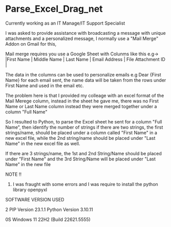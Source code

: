 # Parse_Excel_Drag_net

Currently working as an IT Manage/IT Support Specialist 

I was asked to provide assistance with broadcasting a message with unique attachments and a personalized message, I normally use a "Mail Merge" Addon on Gmail for this,

Mail merge requires you use a Google Sheet with Colunms  like this e.g->     |First Name | Middle Name | Last Name | Email Address | File Attachment ID |

The data in the columns can be used to personalize emails e.g Dear {First Name} for each email sent, the name data will be taken from the rows under First Name and
used in the email etc.




The problem here is that I provided my colleage with an excel format of the Mail Merege column, instead in the sheet he gave me, there was no First Name  or Last Name 
column instead they were merged together under a column "Full Name" 

So I resulted to Python, to parse the Excel sheet he sent for a column "Full Name", then identify the number of strings if there are two strings, the first strings/name,
should be placed under a column called "First Name" in a new excel file, while the 2nd string/name should be placed under "Last Name" in the new excel file as well.

If there are 3 strings/name, the 1st and 2nd String/Name should be placed under "First Name" and the 3rd String/Name  will be placed under "Last Name" in the new file


NOTE !!

1.  I was fraught with some errors and I was require to install the python library openpyxl


SOFTWARE VERSION USED 

2 PIP Version 23.1.1    Python Version 3.10.11   

0S Windows 11 22H2 (Build 22621.5555)
